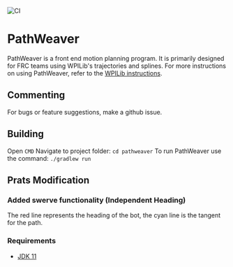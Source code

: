 ![CI](https://github.com/wpilibsuite/PathWeaver/workflows/CI/badge.svg)
# PathWeaver

PathWeaver is a front end motion planning program. It is primarily designed for FRC teams using WPILib's trajectories and splines. For more instructions on using PathWeaver, refer to the [WPILib instructions](https://docs.wpilib.org/en/stable/docs/software/wpilib-tools/pathweaver/index.html).

## Commenting
For bugs or feature suggestions, make a github issue.

## Building

Open `CMD`
Navigate to project folder: `cd pathweaver`
To run PathWeaver use the command: `./gradlew run`

## Prats Modification
### Added swerve functionality (Independent Heading)
The red line represents the heading of the bot, the cyan line is the tangent for the path.

### Requirements
- [JDK 11](https://adoptopenjdk.net/)
